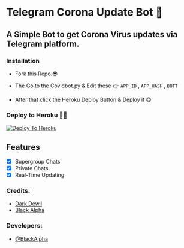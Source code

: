 # Telegram Corona Update Bot 🦠

## A Simple Bot to get Corona Virus updates via Telegram platform.

### Installation

* Fork this Repo.😎

* The Go to the Covidbot.py & Edit these 👉
                       ```APP_ID``` , ```APP_HASH``` , ```BOTT```
                       
* After that click the Heroku Deploy Button & Deploy it 😋


### Deploy to Heroku 🏃‍♂

[![Deploy To Heroku](https://www.herokucdn.com/deploy/button.svg)](https://heroku.com/deploy?template=https://github.com/DarkKingbot/CovidBot.git)


## Features
-   [x] Supergroup Chats
-   [x] Private Chats.
-   [x] Real-Time Updating

### Credits:


- [Dark Dewil]()
- [Black Alpha](https://github.com/DarkKingbot/Covid-19-Update-.git)

### Developers:

-  [@BlackAlpha](https://github.com/DarkKingbot/Covid-19-Update-.git)
